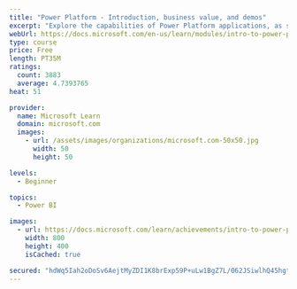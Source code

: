 ```yaml
---
title: "Power Platform - Introduction, business value, and demos"
excerpt: "Explore the capabilities of Power Platform applications, as seen in demonstrations and customer case studies."
webUrl: https://docs.microsoft.com/en-us/learn/modules/intro-to-power-platform-mba/
type: course
price: Free
length: PT35M
ratings:
  count: 3883
  average: 4.7393765
heat: 51

provider:
  name: Microsoft Learn
  domain: microsoft.com
  images:
    - url: /assets/images/organizations/microsoft.com-50x50.jpg
      width: 50
      height: 50

levels:
  - Beginner

topics:
  - Power BI

images:
  - url: https://docs.microsoft.com/learn/achievements/intro-to-power-platform-social.png
    width: 800
    height: 400
    isCached: true

secured: "hdWq5Iah2oDoSv6AejtMyZDI1K8brExp59P+uLw1BgZ7L/062JSiwlhQ45hgtNWKEA+DyKxL3niTR6ZNdqt8QzhK7+ykV56hOQrLEWpDYjZ+Vsz8QDjoA2SWJbb63BsY/kkZ4BEdEpwThyUqb80ueEABQ3BT8YoH+eFm3jkmOFDM3W3ikZm2ybRcx7Z87aNiAK/kuD/FsnjpQXl55ipz2JqUt9xtG6ZtRAsGnGeB/ubaJRPRe/oYrg2DLWfWyUusdNrxLI9M3QZoLUWQ1kbWQKwT0unQPIoR4RoCPuEZ+IQjaGxfXHIYGvsj5D5q7GjYAUd+8B5TRDRALyc3CL1GExNpbnCzRI+4x91bBLulj61K9ClUF7OOELWdjQa5t8VL1fWB7s4OnneaRYQkBuqYUMLsZ3q82eESPwbPMSlVmtA=;etDYUWUxJW3QOY2zk1bV0A=="
---
```


